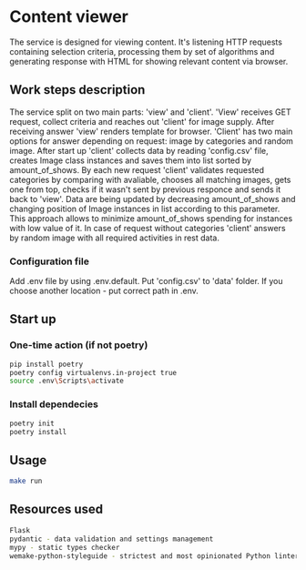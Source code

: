 # Content viewer

The service is designed for viewing content.
It's listening HTTP requests containing selection criteria, processing them by set of algorithms and generating response with HTML for showing relevant content via browser.

## Work steps description

The service split on two main parts: 'view' and 'client'.
'View' receives GET request, collect criteria and reaches out 'client' for image supply. After receiving answer 'view' renders template for browser.
'Client' has two main options for answer depending on request: image by categories and random image.
After start up 'client' collects data by reading 'config.csv' file, creates Image class instances and saves them into list sorted by amount_of_shows.
By each new request 'client' validates requested categories by comparing with avaliable, chooses all matching images, gets one from top, checks if it wasn't sent by previous responce and sends it back to 'view'. Data are being updated by decreasing amount_of_shows and  changing position of Image instances in list according to this parameter. This approach allows to minimize amount_of_shows spending for instances with low value of it.
In case of request without categories 'client' answers by random image with all required activities in rest data.

### Configuration file

Add .env file by using .env.default.
Put 'config.csv' to 'data' folder. If you choose another location - put correct path in .env.

## Start up

### One-time action (if not poetry)

```bash
pip install poetry
poetry config virtualenvs.in-project true
source .env\Scripts\activate
```

### Install dependecies

```bash
poetry init
poetry install
```

## Usage

```bash
make run
```

## Resources used

```bash
Flask
pydantic - data validation and settings management
mypy - static types checker
wemake-python-styleguide - strictest and most opinionated Python linter
```
